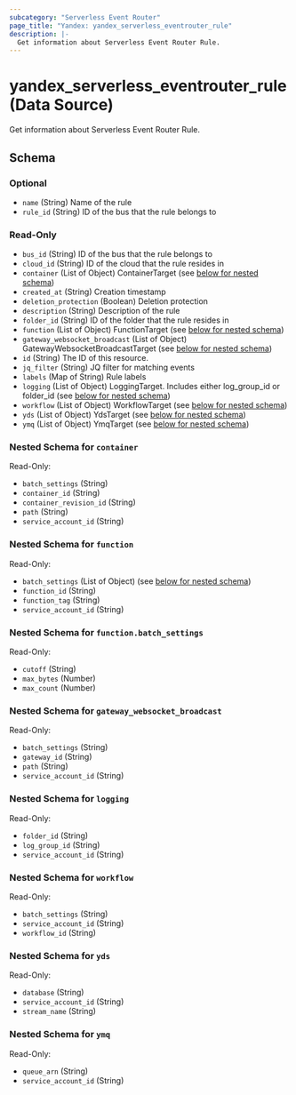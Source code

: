 ```yaml
---
subcategory: "Serverless Event Router"
page_title: "Yandex: yandex_serverless_eventrouter_rule"
description: |-
  Get information about Serverless Event Router Rule.
---
```


# yandex_serverless_eventrouter_rule (Data Source)

Get information about Serverless Event Router Rule.

<!-- schema generated by tfplugindocs -->
## Schema

### Optional

- `name` (String) Name of the rule
- `rule_id` (String) ID of the bus that the rule belongs to

### Read-Only

- `bus_id` (String) ID of the bus that the rule belongs to
- `cloud_id` (String) ID of the cloud that the rule resides in
- `container` (List of Object) ContainerTarget (see [below for nested schema](#nestedatt--container))
- `created_at` (String) Creation timestamp
- `deletion_protection` (Boolean) Deletion protection
- `description` (String) Description of the rule
- `folder_id` (String) ID of the folder that the rule resides in
- `function` (List of Object) FunctionTarget (see [below for nested schema](#nestedatt--function))
- `gateway_websocket_broadcast` (List of Object) GatewayWebsocketBroadcastTarget (see [below for nested schema](#nestedatt--gateway_websocket_broadcast))
- `id` (String) The ID of this resource.
- `jq_filter` (String) JQ filter for matching events
- `labels` (Map of String) Rule labels
- `logging` (List of Object) LoggingTarget. Includes either log_group_id or folder_id (see [below for nested schema](#nestedatt--logging))
- `workflow` (List of Object) WorkflowTarget (see [below for nested schema](#nestedatt--workflow))
- `yds` (List of Object) YdsTarget (see [below for nested schema](#nestedatt--yds))
- `ymq` (List of Object) YmqTarget (see [below for nested schema](#nestedatt--ymq))

<a id="nestedatt--container"></a>
### Nested Schema for `container`

Read-Only:

- `batch_settings` (String)
- `container_id` (String)
- `container_revision_id` (String)
- `path` (String)
- `service_account_id` (String)


<a id="nestedatt--function"></a>
### Nested Schema for `function`

Read-Only:

- `batch_settings` (List of Object) (see [below for nested schema](#nestedobjatt--function--batch_settings))
- `function_id` (String)
- `function_tag` (String)
- `service_account_id` (String)

<a id="nestedobjatt--function--batch_settings"></a>
### Nested Schema for `function.batch_settings`

Read-Only:

- `cutoff` (String)
- `max_bytes` (Number)
- `max_count` (Number)



<a id="nestedatt--gateway_websocket_broadcast"></a>
### Nested Schema for `gateway_websocket_broadcast`

Read-Only:

- `batch_settings` (String)
- `gateway_id` (String)
- `path` (String)
- `service_account_id` (String)


<a id="nestedatt--logging"></a>
### Nested Schema for `logging`

Read-Only:

- `folder_id` (String)
- `log_group_id` (String)
- `service_account_id` (String)


<a id="nestedatt--workflow"></a>
### Nested Schema for `workflow`

Read-Only:

- `batch_settings` (String)
- `service_account_id` (String)
- `workflow_id` (String)


<a id="nestedatt--yds"></a>
### Nested Schema for `yds`

Read-Only:

- `database` (String)
- `service_account_id` (String)
- `stream_name` (String)


<a id="nestedatt--ymq"></a>
### Nested Schema for `ymq`

Read-Only:

- `queue_arn` (String)
- `service_account_id` (String)
